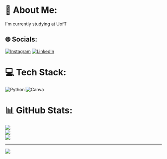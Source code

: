 # 💫 About Me:
I'm currently studying at UofT


## 🌐 Socials:
[![Instagram](https://img.shields.io/badge/Instagram-%23E4405F.svg?logo=Instagram&logoColor=white)](https://instagram.com/6race6) [![LinkedIn](https://img.shields.io/badge/LinkedIn-%230077B5.svg?logo=linkedin&logoColor=white)](https://linkedin.com/in/gracelliu) 

# 💻 Tech Stack:
![Python](https://img.shields.io/badge/python-3670A0?style=for-the-badge&logo=python&logoColor=ffdd54) ![Canva](https://img.shields.io/badge/Canva-%2300C4CC.svg?style=for-the-badge&logo=Canva&logoColor=white)


# 📊 GitHub Stats:
![](https://github-readme-stats.vercel.app/api?username=gracelliu&theme=dark&hide_border=false&include_all_commits=false&count_private=false)<br/>
![](https://github-readme-streak-stats.herokuapp.com/?user=gracelliu&theme=dark&hide_border=false)<br/>
![](https://github-readme-stats.vercel.app/api/top-langs/?username=gracelliu&theme=dark&hide_border=false&include_all_commits=false&count_private=false&layout=compact)

---
[![](https://visitcount.itsvg.in/api?id=gracelliu&icon=0&color=0)](https://visitcount.itsvg.in)

<!-- Proudly created with GPRM ( https://gprm.itsvg.in ) -->
